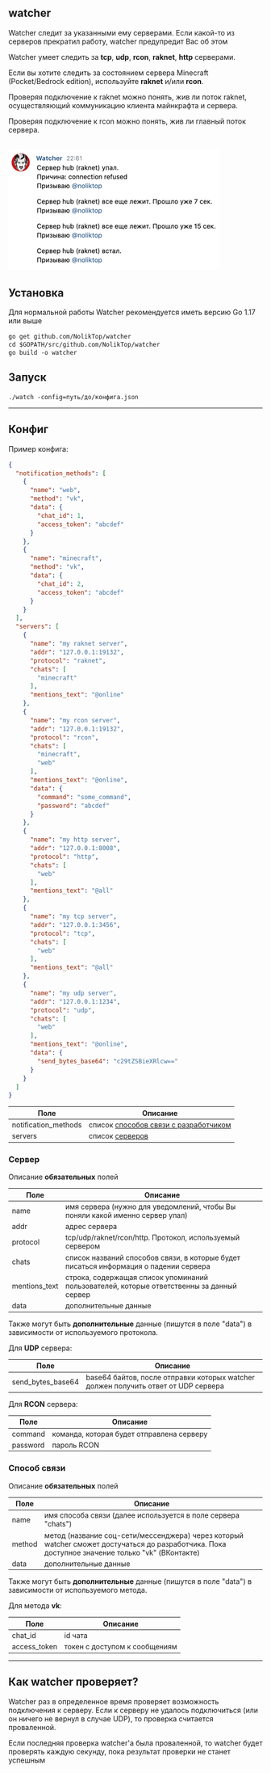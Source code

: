 ## watcher

Watcher следит за указанными ему серверами. Если какой-то из серверов прекратил работу, watcher предупредит Вас об этом

Watcher умеет следить за **tcp**, **udp**, **rcon**, **raknet**, **http** серверами.

Если вы хотите следить за состоянием сервера Minecraft (Pocket/Bedrock edition), используйте **raknet** и/или **rcon**.

Проверяя подключение к raknet можно понять, жив ли поток raknet, осуществляющий коммуникацию клиента майнкрафта и сервера.

Проверяя подключение к rcon можно понять, жив ли главный поток сервера. 

![messages from watcher](watcher_is_watching_you.png)
--

## Установка

Для нормальной работы Watcher рекомендуется иметь версию Go 1.17 или выше

```shell script
go get github.com/NolikTop/watcher
cd $GOPATH/src/github.com/NolikTop/watcher
go build -o watcher
```

## Запуск

```shell script
./watch -config=путь/до/конфига.json
```

---

## Конфиг

Пример конфига:

```json
{
  "notification_methods": [
    {
      "name": "web",
      "method": "vk",
      "data": {
        "chat_id": 1,
        "access_token": "abcdef"
      }
    },
    {
      "name": "minecraft",
      "method": "vk",
      "data": {
        "chat_id": 2,
        "access_token": "abcdef"
      }
    }
  ],
  "servers": [
    {
      "name": "my raknet server",
      "addr": "127.0.0.1:19132",
      "protocol": "raknet",
      "chats": [
        "minecraft"
      ],
      "mentions_text": "@online"
    },
    {
      "name": "my rcon server",
      "addr": "127.0.0.1:19132",
      "protocol": "rcon",
      "chats": [
        "minecraft",
        "web"
      ],
      "mentions_text": "@online",
      "data": {
        "command": "some_command",
        "password": "abcdef"
      }
    },
    {
      "name": "my http server",
      "addr": "127.0.0.1:8008",
      "protocol": "http",
      "chats": [
        "web"
      ],
      "mentions_text": "@all"
    },
    {
      "name": "my tcp server",
      "addr": "127.0.0.1:3456",
      "protocol": "tcp",
      "chats": [
        "web"
      ],
      "mentions_text": "@all"
    },
    {
      "name": "my udp server",
      "addr": "127.0.0.1:1234",
      "protocol": "udp",
      "chats": [
        "web"
      ],
      "mentions_text": "@online",
      "data": {
        "send_bytes_base64": "c29tZSBieXRlcw=="
      }
    }
  ]
}
```

Поле | Описание
------------ | -------------
notification_methods | список [способов связи с разработчиком](#способ-связи)
servers | список [серверов](#сервер)

### Сервер

Описание **обязательных** полей

Поле | Описание
------------ | -------------
name | имя сервера (нужно для уведомлений, чтобы Вы поняли какой именно сервер упал)
addr | адрес сервера
protocol | tcp/udp/raknet/rcon/http. Протокол, используемый сервером
chats | список названий способов связи, в которые будет писаться информация о падении сервера
mentions_text | строка, содержащая список упоминаний пользователей, которые ответственны за данный сервер
data | дополнительные данные

Также могут быть **дополнительные** данные (пишутся в поле "data") в зависимости от используемого протокола.

Для **UDP** сервера:

Поле | Описание
------------ | -------------
send_bytes_base64 | base64 байтов, после отправки которых watcher должен получить ответ от UDP сервера

Для **RCON** сервера:

Поле | Описание
------------ | -------------
command | команда, которая будет отправлена серверу
password | пароль RCON

### Способ связи

Описание **обязательных** полей

Поле | Описание
------------ | -------------
name | имя способа связи (далее используется в поле сервера "chats")
method | метод (название соц-сети/мессенджера) через который watcher сможет достучаться до разработчика. Пока доступное значение только "vk" (ВКонтакте)
data | дополнительные данные

Также могут быть **дополнительные** данные (пишутся в поле "data") в зависимости от используемого метода.

Для метода **vk**:

Поле | Описание
------------ | -------------
chat_id | id чата
access_token | токен с доступом к сообщениям

---

## Как watcher проверяет?

Watcher раз в определенное время проверяет возможность подключения к серверу. 
Если к серверу не удалось подключиться (или он ничего не вернул в случае UDP), то проверка считается проваленной.

Если последняя проверка watcher'а была проваленной, то watcher будет проверять каждую секунду, 
пока результат проверки не станет успешным
